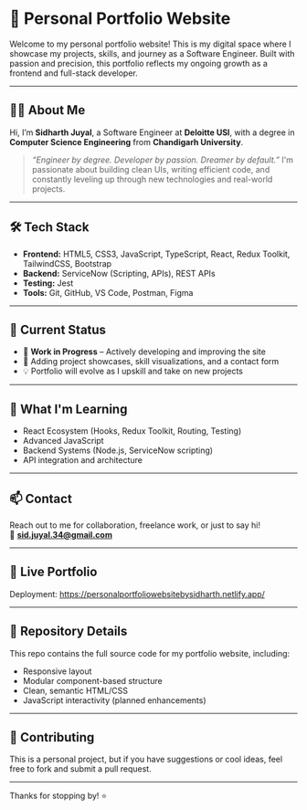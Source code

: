 # 🚀 Personal Portfolio Website
Welcome to my personal portfolio website! This is my digital space where I showcase my projects, skills, and journey as a Software Engineer. Built with passion and precision, this portfolio reflects my ongoing growth as a frontend and full-stack developer.

---

## 👨‍💻 About Me
Hi, I’m **Sidharth Juyal**, a Software Engineer at **Deloitte USI**, with a degree in **Computer Science Engineering** from **Chandigarh University**.
> _“Engineer by degree. Developer by passion. Dreamer by default.”_
I'm passionate about building clean UIs, writing efficient code, and constantly leveling up through new technologies and real-world projects.

---

## 🛠️ Tech Stack
- **Frontend:** HTML5, CSS3, JavaScript, TypeScript, React, Redux Toolkit, TailwindCSS, Bootstrap
- **Backend:** ServiceNow (Scripting, APIs), REST APIs
- **Testing:** Jest
- **Tools:** Git, GitHub, VS Code, Postman, Figma

---

## 📌 Current Status
- 🔧 **Work in Progress** – Actively developing and improving the site
- 🎯 Adding project showcases, skill visualizations, and a contact form
- 💡 Portfolio will evolve as I upskill and take on new projects

---

## 🧠 What I'm Learning
- React Ecosystem (Hooks, Redux Toolkit, Routing, Testing)
- Advanced JavaScript
- Backend Systems (Node.js, ServiceNow scripting)
- API integration and architecture

---

## 📫 Contact
Reach out to me for collaboration, freelance work, or just to say hi!  
📧 **sid.juyal.34@gmail.com**

---

## 🔗 Live Portfolio
Deployment: https://personalportfoliowebsitebysidharth.netlify.app/

---

## 📁 Repository Details
This repo contains the full source code for my portfolio website, including:
- Responsive layout
- Modular component-based structure
- Clean, semantic HTML/CSS
- JavaScript interactivity (planned enhancements)

---

## 🤝 Contributing
This is a personal project, but if you have suggestions or cool ideas, feel free to fork and submit a pull request.

---

Thanks for stopping by! ⭐
